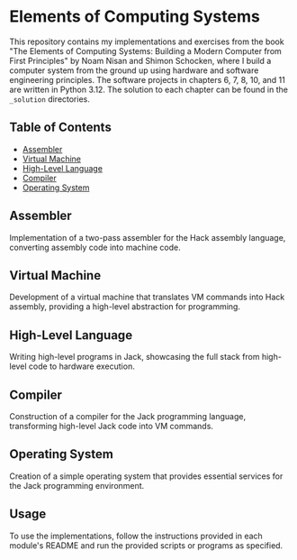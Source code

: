 # Elements of Computing Systems

This repository contains my implementations and exercises from the book "The Elements of Computing Systems: Building a Modern Computer from First Principles" by Noam Nisan and Shimon Schocken, where I build a computer system from the ground up using hardware and software engineering principles. The software projects in chapters 6, 7, 8, 10, and 11 are written in Python 3.12. The solution to each chapter can be found in the `_solution` directories.

## Table of Contents
- [Assembler](projects/ch06/_solution)
- [Virtual Machine](projects/ch08/_solution)
- [High-Level Language](projects/ch09/_solution)
- [Compiler](projects/ch11/_solution)
- [Operating System](projects/ch11/_solution)

## Assembler
Implementation of a two-pass assembler for the Hack assembly language, converting assembly code into machine code.

## Virtual Machine
Development of a virtual machine that translates VM commands into Hack assembly, providing a high-level abstraction for programming.

## High-Level Language
Writing high-level programs in Jack, showcasing the full stack from high-level code to hardware execution.

## Compiler
Construction of a compiler for the Jack programming language, transforming high-level Jack code into VM commands.

## Operating System
Creation of a simple operating system that provides essential services for the Jack programming environment.

## Usage
To use the implementations, follow the instructions provided in each module's README and run the provided scripts or programs as specified.

